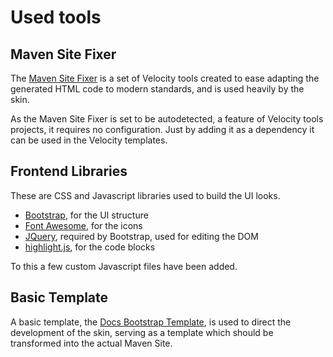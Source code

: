 # Used tools

## Maven Site Fixer

The [Maven Site Fixer][maven-site-fixer] is a set of Velocity tools created to ease adapting the generated HTML code to modern standards, and is used heavily by the skin.

As the Maven Site Fixer is set to be autodetected, a feature of Velocity tools projects, it requires no configuration. Just by adding it as a dependency it can be used in the Velocity templates.

## Frontend Libraries

These are CSS and Javascript libraries used to build the UI looks.

* [Bootstrap][bootstrap], for the UI structure
* [Font Awesome][font_awesome], for the icons
* [JQuery][jquery], required by Bootstrap, used for editing the DOM
* [highlight.js][highlight], for the code blocks

To this a few custom Javascript files have been added.

## Basic Template

A basic template, the [Docs Bootstrap Template][docs-template], is used to direct the development of the skin, serving as a template which should be transformed into the actual Maven Site.


[maven-site-fixer]: https://github.com/Bernardo-MG/maven-site-fixer
[docs-template]: https://github.com/Bernardo-MG/docs-bootstrap-template

[bootstrap]: http://getbootstrap.com/
[font_awesome]: https://fortawesome.github.io/Font-Awesome/
[highlight]: https://highlightjs.org/
[jquery]: https://jquery.com/
